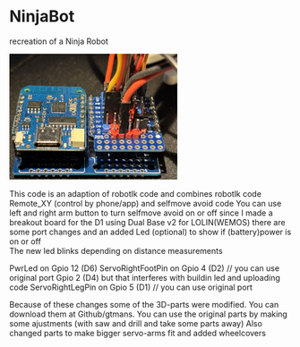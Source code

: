 # NinjaBot
recreation of a Ninja Robot

<img src="https://github.com/gtmans/NinjaBot/blob/main/Dual_Base-small.jpg" width="300" />

This code is an adaption of robotlk code and combines robotlk code Remote_XY (control by phone/app) and selfmove avoid code
You can use left and right arm button to turn selfmove avoid on or off
since I made a breakout board for the D1 using Dual Base v2 for LOLIN(WEMOS)
there are some port changes and an added Led (optional) to show if (battery)power is on or off  
The new led blinks depending on distance measurements
 
PwrLed            on Gpio 12 (D6)
ServoRightFootPin on Gpio 4  (D2) // you can use original port Gpio 2 (D4) but that interferes with buildin led and uploading code
ServoRightLegPin  on Gpio 5  (D1) // you can use original port
 
Because of these changes some of the 3D-parts were modified. You can download them at Github/gtmans.
You can use the original parts by making some ajustments (with saw and drill and take some parts away)
Also changed parts to make bigger servo-arms fit and added wheelcovers
